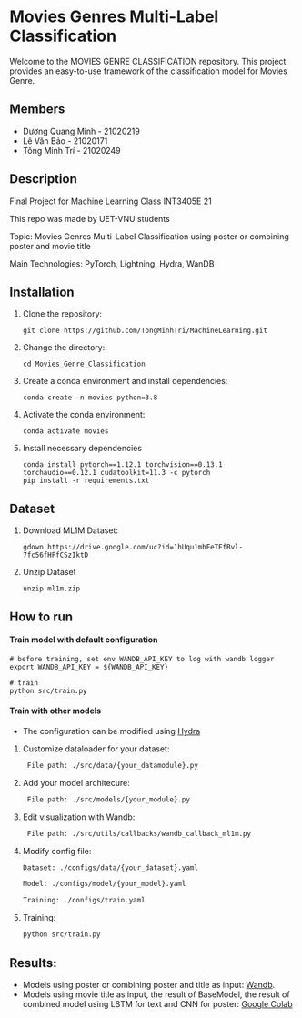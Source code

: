 
# Movies Genres Multi-Label Classification
Welcome to the MOVIES GENRE CLASSIFICATION repository. This project provides an easy-to-use framework of the classification model for Movies Genre.

## Members
- Dương Quang Minh - 21020219
- Lê Văn Bảo - 21020171
- Tống Minh Trí - 21020249

## Description
Final Project for Machine Learning Class INT3405E 21

This repo was made by UET-VNU students

Topic: Movies Genres Multi-Label Classification using poster or combining poster and movie title

Main Technologies: PyTorch, Lightning, Hydra, WanDB

## Installation
1. Clone the repository:
   ```
   git clone https://github.com/TongMinhTri/MachineLearning.git
   ```
2. Change the directory:
   ```
   cd Movies_Genre_Classification
   ```
3. Create a conda environment and install dependencies:
   ```
   conda create -n movies python=3.8
   ```
4. Activate the conda environment:
   ```
   conda activate movies
   ```
5. Install necessary dependencies
   ```
   conda install pytorch==1.12.1 torchvision==0.13.1 torchaudio==0.12.1 cudatoolkit=11.3 -c pytorch
   pip install -r requirements.txt
   ```
## Dataset
1. Download ML1M Dataset:
   ```
   gdown https://drive.google.com/uc?id=1hUqu1mbFeTEfBvl-7fc56fHFfCSzIktD 
   ```
2. Unzip Dataset
   ```
   unzip ml1m.zip
   ```
## How to run

#### Train model with default configuration

```
# before training, set env WANDB_API_KEY to log with wandb logger
export WANDB_API_KEY = ${WANDB_API_KEY}

# train
python src/train.py
```
#### Train with other models
- The configuration can be modified using [Hydra](https://hydra.cc/)
1. Customize dataloader for your dataset:
   ```bash
    File path: ./src/data/{your_datamodule}.py
   ```
2. Add your model architecure:
   ```bash
    File path: ./src/models/{your_module}.py
   ```
3. Edit visualization with Wandb:
   ```bash
    File path: ./src/utils/callbacks/wandb_callback_ml1m.py
   ```
4. Modify config file:  
   ```bash
   Dataset: ./configs/data/{your_dataset}.yaml
   ```
   ```bash
   Model: ./configs/model/{your_model}.yaml
   ```
   ```bash
   Training: ./configs/train.yaml
   ```
5. Training:  
    ```bash
   python src/train.py 
    ```
        
## Results: 
- Models using poster or combining poster and title as input: [Wandb](https://wandb.ai/minhqd9112003/movielens?workspace=user-minhqd9112003).
- Models using movie title as input, the result of BaseModel, the result of combined model using LSTM for text and CNN for poster: [Google Colab](https://colab.research.google.com/drive/1RMRjzu_gKKmLiTXc69HBZ7yJf4tJrq57?usp=sharing)


